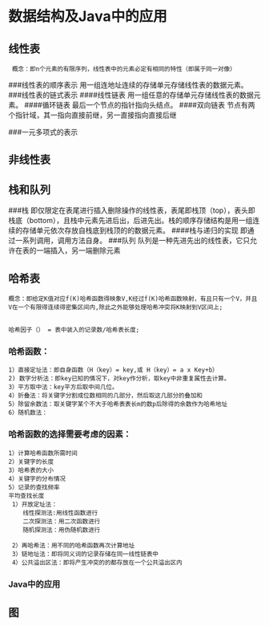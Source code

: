 # 数据结构及Java中的应用

## 线性表
     概念：即n个元素的有限序列，线性表中的元素必定有相同的特性（即属于同一对像）
###线性表的顺序表示
    用一组连地址连续的存储单元存储线性表的数据元素。
###线性表的链式表示
####线性链表
    用一组任意的存储单元存储线性表的数据元素。
####循环链表
    最后一个节点的指针指向头结点。
####双向链表
    节点有两个指针域，其一指向直接前继，另一直接指向直接后继

###一元多项式的表示
## 非线性表
## 栈和队列
###栈
    即仅限定在表尾进行插入删除操作的线性表，表尾即栈顶（top），表头即栈底（bottom），且栈中元素先进后出，后进先出。栈的顺序存储结构是用一组连续的存储单元依次存放自栈底到栈顶的的数据元素。
####栈与递归的实现
    即通过一系列调用，调用方法自身。
###队列
    队列是一种先进先出的线性表，它只允许在表的一端插入，另一端删除元素
## 哈希表
    概念：即给定K值对应f(K)哈希函数得映象V,K经过f(K)哈希函数映射，有且只有一个V，并且V在一个有限得连续得密集区间内,除此之外能够处理哈希冲突将K映射到V区间上;
    
   
    哈希因子（） = 表中装入的记录数/哈希表长度;
### 哈希函数：
    1）直接定址法：即自身函数（H（key）= key,或 H（key）= a x Key+b）
    2) 数字分析法：即key已知的情况下，对key作分析，取key中非重复属性去计算。
    3）平方取中法：key平方后取中间几位。
    4）折叠法：将关键字分割成位数相同的几部分，然后取这几部分的叠加和
    5）除留余数法：取关键字某个不大于哈希表表长m的数p后除得的余数作为哈希地址
    6）随机数法：
###    哈希函数的选择需要考虑的因素：
    1）计算哈希函数所需时间
    2）关键字的长度
    3）哈希表的大小
    4）关键字的分布情况
    5）记录的查找频率
    平均查找长度
     1）开放定址法：
        线性探测法:用线性函数进行
        二次探测法：用二次函数进行
        随机探测法：用伪随机数进行
        
     2）再哈希法：用不同的哈希函数再次计算地址
     3）链地址法：即将同义词的记录存储在同一线性链表中
     4）公共溢出区法：即将产生冲突的的都存放在一个公共溢出区内
### Java中的应用
   
## 图
